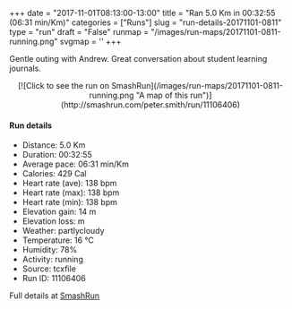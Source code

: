 +++
date = "2017-11-01T08:13:00-13:00"
title = "Ran 5.0 Km in 00:32:55 (06:31 min/Km)"
categories = ["Runs"]
slug = "run-details-20171101-0811"
type = "run"
draft = "False"
runmap = "/images/run-maps/20171101-0811-running.png"
svgmap = '<polyline points="0 58, 1 60, 1 61, 1 62, 1 64, 1 65, 3 65, 5 63, 8 62, 9 60, 11 58, 13 56, 14 56, 15 55, 16 53, 19 50, 20 49, 20 49, 20 49, 20 48, 22 47, 27 45, 32 41, 37 41, 40 41, 41 42, 43 42, 46 44, 47 45, 48 45, 51 42, 53 40, 55 36, 55 36, 56 35, 66 35, 82 36, 85 36, 85 36, 90 38, 93 39, 100 45, 93 40, 86 37, 82 36, 77 36, 65 35, 57 35, 55 36, 54 39, 48 45, 46 45, 43 43, 37 41, 34 42, 30 44, 25 47, 22 49, 20 49, 14 55">'
+++

Gentle outing with Andrew. Great conversation about student learning journals. 

<!--more-->

<center>
[![Click to see the run on SmashRun](/images/run-maps/20171101-0811-running.png "A map of this run")](http://smashrun.com/peter.smith/run/11106406)
</center>

#### Run details

* Distance: 5.0 Km
* Duration: 00:32:55
* Average pace: 06:31 min/Km
* Calories: 429 Cal
* Heart rate (ave): 138 bpm
* Heart rate (max): 138 bpm
* Heart rate (min): 138 bpm
* Elevation gain: 14 m
* Elevation loss:  m
* Weather: partlycloudy
* Temperature: 16 &deg;C
* Humidity: 78%
* Activity: running
* Source: tcxfile
* Run ID: 11106406

Full details at [SmashRun](http://smashrun.com/peter.smith/run/11106406)